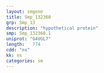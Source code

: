 ```yaml
---
layout: smgene
title: Smp_132360
grp: Smp_13
description: "hypothetical protein"
smp: Smp_132360.1
uniprot: "G4VGL7"
length:   774
cdd: "ns"
kk: ns
categories: sm
---
```

